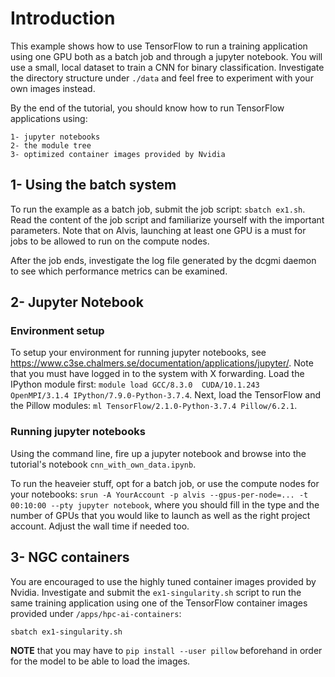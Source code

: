 # Introduction 

This example shows how to use TensorFlow to run a training application using one GPU both as a batch job and through a jupyter notebook. 
You will use a small, local dataset to train a CNN for binary classification. Investigate the directory structure under `./data` and feel free to experiment 
with your own images instead. 

By the end of the tutorial, you should know how to run TensorFlow applications using: 

    1- jupyter notebooks
    2- the module tree
    3- optimized container images provided by Nvidia
  
## 1- Using the batch system
To run the example as a batch job, submit the job script: `sbatch ex1.sh`. Read the content of the job script and familiarize yourself with the important parameters.
Note that on Alvis, launching at least one GPU is a must for jobs to be allowed to run on the compute nodes.

After the job ends, investigate the log file generated by the dcgmi daemon to see which performance metrics can be examined.


## 2- Jupyter Notebook

### Environment setup
To setup your environment for running jupyter notebooks, see <https://www.c3se.chalmers.se/documentation/applications/jupyter/>. Note that you must have logged in 
to the system with X forwarding. Load the IPython module first: `module load GCC/8.3.0  CUDA/10.1.243  OpenMPI/3.1.4 IPython/7.9.0-Python-3.7.4`. Next, load the TensorFlow and the Pillow modules: `ml TensorFlow/2.1.0-Python-3.7.4 Pillow/6.2.1`. 

### Running jupyter notebooks
Using the command line, fire up a jupyter notebook and browse into the tutorial's notebook `cnn_with_own_data.ipynb`.

To run the heaveier stuff, opt for a batch job, or use the compute nodes for your notebooks:
`srun -A YourAccount -p alvis --gpus-per-node=... -t 00:10:00 --pty jupyter notebook`, where you should fill in the type and the number of GPUs that you would like to launch as well as the right project account. Adjust the wall time if needed too.

## 3- NGC containers
You are encouraged to use the highly tuned container images provided by Nvidia. Investigate and submit the `ex1-singularity.sh` script to run the same training application using one of the TensorFlow container images provided under `/apps/hpc-ai-containers`: 

`sbatch ex1-singularity.sh`

**NOTE** that you may have to `pip install --user pillow` beforehand in order for the model to be able to load the images.

